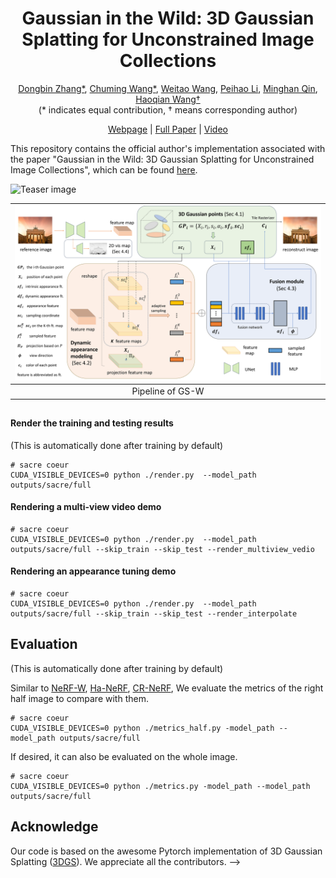 <p align="center">

  <h1 align="center">Gaussian in the Wild: 3D Gaussian Splatting for Unconstrained Image Collections</h1>
<p align="center">
  
<!-- [Dongbin Zhang*](https://github.com/EastbeanZhang), [Chuming Wang*](javascript:void(0)),[Weitao Wang](javascript:void(0)), [Peihao Li]("https://scholar.google.com/citations?hl=en&user=LYX4AOEAAAAJ"), [Minghan Qin](https://github.com/minghanqin), [Haoqian Wang†](https://www.sigs.tsinghua.edu.cn/whq_en/main.htm)
  <br>(\* indicates equal contribution, † means corresponding author)<br>| [Webpage](https://eastbeanzhang.github.io/GS-W/) | [Full Paper](javascript:void(0)) | [Video](javascript:void(0)) |<be>-->


<p align="center">
  <a href="https://github.com/EastbeanZhang">Dongbin Zhang*</a>, 
  <a href="javascript:void(0)">Chuming Wang*</a>,
  <a href="javascript:void(0)">Weitao Wang</a>, 
  <a href="https://scholar.google.com/citations?hl=en&user=LYX4AOEAAAAJ">Peihao Li</a>, 
  <a href="https://github.com/minghanqin">Minghan Qin</a>, 
  <a href="https://www.sigs.tsinghua.edu.cn/whq_en/main.htm">Haoqian Wang†</a>
  <br>(* indicates equal contribution, † means corresponding author)<br>
</p>

<p align="center">
  <a href="https://eastbeanzhang.github.io/GS-W/">Webpage</a> | 
  <a href="javascript:void(0)">Full Paper</a> | 
  <a href="javascript:void(0)">Video</a>
</p>
    
This repository contains the official author's implementation associated with the paper "Gaussian in the Wild: 3D Gaussian Splatting for Unconstrained Image Collections", which can be found [here](javascript:void(0)).

![Teaser image](assets/teaser.png)

|              ![Pipeline](assets/pipeline.png)               |
| :----------------------------------------------------------: |
|       Pipeline of  GS-W     |       

##
<!--
## Cloning the Repository
The repository contains submodules, thus please check it out with 
```shell
# SSH
git clone git@github.com:EastbeanZhang/Gaussian-Wild.git --recursive
```
or
```shell
# HTTPS
git clone https://github.com/EastbeanZhang/Gaussian-Wild.git --recursive
```

The components have been tested on Ubuntu Linux 18.04. Instructions for setting up and running each of them are in the below sections.

## Datasets preparation
Download the scenes (We use Brandenburg gate, Trevi fountain, and Sacre coeur in our experiments) from [Image Matching Challenge PhotoTourism (IMC-PT) 2020 dataset](https://www.cs.ubc.ca/~kmyi/imw2020/data.html) 
Download the train/test split from [NeRF-W](https://nerf-w.github.io/) and put it under each scene's folder (the **same level** as the "dense" folder, see more details in **the tree structure of each dataset**.</a>

The synthetic lego dataset can be downloaded from [Nerf_Data](https://drive.google.com/drive/folders/128yBriW1IG_3NJ5Rp7APSTZsJqdJdfc1).

#### The tree structure of each dataset
</details>

<br>



<details>

```
brandenburg_gate/
├── dense/
│   ├── images/
│   ├── sparse/
│   ├── stereo/
│ 
├──brandenburg.tsv


trevi_fountain/
├── dense/
│   ├── images/
│   ├── sparse/
│   ├── stereo/
│ 
├──trevi.tsv


sacre_coeur/
├── dense/
│   ├── images/
│   ├── sparse/
│   ├── stereo/
│ 
├──sacre.tsv


lego/
├── train/
├── test/
├── val/
├── transforms_train.json
├── transforms_test.json
├── transforms_val.json

```

</details>

## Optimizer

The optimizer uses PyTorch and CUDA extensions in a Python environment to produce trained models. 

### Hardware Requirements

- CUDA-ready GPU with Compute Capability 7.0+
- 24 GB VRAM (to train to paper evaluation quality)

### Software Requirements
- Conda (recommended for easy setup)
- C++ Compiler for PyTorch extensions (we used VS Code)
- CUDA SDK 11 for PyTorch extensions (we used 11.8)
- C++ Compiler and CUDA SDK must be compatible

### Setup
#### Environment Setup
Our default, provided install method is based on Conda package and environment management:
```shell
conda env create --file environment.yml
conda activate GS-W
```
## Training
Taking the Sacre Coeur scene as an example, more specific commands are shown in [run_train.sh](./run_train.sh).
```shell
# sacre coeur
CUDA_VISIBLE_DEVICES=0 python ./train.py --source_path /path/to/sacre_coeur/dense/ --scene_name sacre --model_path outputs/sacre/full --eval --resolution 2 --iterations 70000
```
## Render
<!-- Specific commands are shown in [run_render.sh](./run_render.sh). -->
#### Render the training and testing results
(This is automatically done after training by default)
```shell
# sacre coeur
CUDA_VISIBLE_DEVICES=0 python ./render.py  --model_path outputs/sacre/full
```
#### Rendering a multi-view video demo
```shell
# sacre coeur
CUDA_VISIBLE_DEVICES=0 python ./render.py  --model_path outputs/sacre/full --skip_train --skip_test --render_multiview_vedio
```

#### Rendering an appearance tuning demo
```shell
# sacre coeur
CUDA_VISIBLE_DEVICES=0 python ./render.py  --model_path outputs/sacre/full --skip_train --skip_test --render_interpolate
```
## Evaluation
(This is automatically done after training by default)

Similar to [NeRF-W](https://github.com/kwea123/nerf_pl), [Ha-NeRF](https://github.com/rover-xingyu/Ha-NeRF), [CR-NeRF](https://github.com/yifyang993/cr-nerf-pytorch), We evaluate the metrics of the right half image to compare with them.
```shell
# sacre coeur
CUDA_VISIBLE_DEVICES=0 python ./metrics_half.py -model_path --model_path outputs/sacre/full
```
If desired, it can also be evaluated on the whole image.
```shell
# sacre coeur
CUDA_VISIBLE_DEVICES=0 python ./metrics.py -model_path --model_path outputs/sacre/full
```
## Acknowledge
Our code is based on the awesome Pytorch implementation of 3D Gaussian Splatting ([3DGS](https://github.com/graphdeco-inria/gaussian-splatting)). We appreciate all the contributors.
-->
